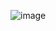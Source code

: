 
![image](https://user-images.githubusercontent.com/58204484/236649849-003ab639-8f24-4bbb-b298-81a82cd27137.png)

